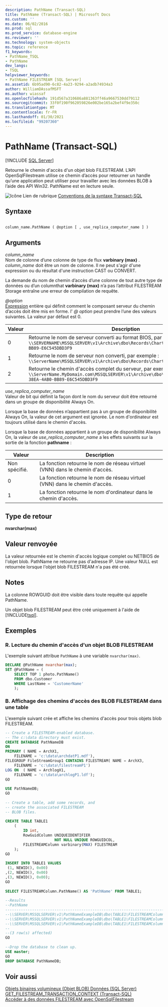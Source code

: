 ```yaml
---
description: PathName (Transact-SQL)
title: PathName (Transact-SQL) | Microsoft Docs
ms.custom: ''
ms.date: 06/02/2016
ms.prod: sql
ms.prod_service: database-engine
ms.reviewer: ''
ms.technology: system-objects
ms.topic: reference
f1_keywords:
- PathName_TSQL
- PathName
dev_langs:
- TSQL
helpviewer_keywords:
- PathName FILESTREAM [SQL Server]
ms.assetid: 6b95ad90-6c82-4a23-9294-a2adb74934a3
author: WilliamDAssafMSFT
ms.author: wiassaf
ms.openlocfilehash: 191d567a310686a881363ff46a9667530dd79112
ms.sourcegitcommit: 33f0f190f962059826e002be165a2bef4f9e350c
ms.translationtype: MT
ms.contentlocale: fr-FR
ms.lasthandoff: 01/30/2021
ms.locfileid: "99207360"
---
```

# <a name="pathname-transact-sql"></a>PathName (Transact-SQL)
[!INCLUDE [SQL Server](../../includes/applies-to-version/sqlserver.md)]

  Retourne le chemin d'accès d'un objet blob FILESTREAM. L’API OpenSqlFilestream utilise ce chemin d’accès pour retourner un handle qu’une application peut utiliser pour travailler avec les données BLOB à l’aide des API Win32. PathName est en lecture seule.  
  
 ![Icône Lien de rubrique](../../database-engine/configure-windows/media/topic-link.gif "Icône du lien de rubrique") [Conventions de la syntaxe Transact-SQL](../../t-sql/language-elements/transact-sql-syntax-conventions-transact-sql.md)  
  
## <a name="syntax"></a>Syntaxe  
  
```  
  
column_name.PathName ( @option [ , use_replica_computer_name ] )  
```  
  
## <a name="arguments"></a>Arguments  
 *column_name*  
 Nom de colonne d’une colonne de type de flux **varbinary (max)** . *column_name* doit être un nom de colonne. Il ne peut s'agir d'une expression ou du résultat d'une instruction CAST ou CONVERT.  
  
 La demande du nom de chemin d’accès d’une colonne de tout autre type de données ou d’un columnthat **varbinary (max)** n’a pas l’attribut FILESTREAM Storage entraîne une erreur de compilation de requête.  
  
 *\@option*  
 [Expression](../../t-sql/language-elements/expressions-transact-sql.md) entière qui définit comment le composant serveur du chemin d’accès doit être mis en forme. l' *\@ option* peut prendre l’une des valeurs suivantes. La valeur par défaut est 0.  
  
|Valeur|Description|  
|-----------|-----------------|  
|0|Retourne le nom de serveur converti au format BIOS, par exemple : `\\SERVERNAME\MSSQLSERVER\v1\Archive\dbo\Records\Chart\A73F19F7-38EA-4AB0-BB89-E6C545DBD3F9`|  
|1|Retourne le nom de serveur non converti, par exemple : `\\ServerName\MSSQLSERVER\v1\Archive\dbo\Records\Chart\A73F1`|  
|2|Retourne le chemin d'accès complet du serveur, par exemple : `\\ServerName.MyDomain.com\MSSQLSERVER\v1\Archive\dbo\Records\Chart\A73F19F7-38EA-4AB0-BB89-E6C545DBD3F9`|  
  
 *use_replica_computer_name*  
 Valeur de bit qui définit la façon dont le nom du serveur doit être retourné dans un groupe de disponibilité Always On.  
  
 Lorsque la base de données n’appartient pas à un groupe de disponibilité Always On, la valeur de cet argument est ignorée. Le nom d'ordinateur est toujours utilisé dans le chemin d'accès.  
  
 Lorsque la base de données appartient à un groupe de disponibilité Always On, la valeur de *use_replica_computer_name* a les effets suivants sur la sortie de la fonction **pathname** :  
  
|Valeur|Description|  
|-----------|-----------------|  
|Non spécifié.|La fonction retourne le nom de réseau virtuel (VNN) dans le chemin d'accès.|  
|0|La fonction retourne le nom de réseau virtuel (VNN) dans le chemin d'accès.|  
|1|La fonction retourne le nom d'ordinateur dans le chemin d'accès.|  
  
## <a name="return-type"></a>Type de retour  
 **nvarchar(max)**  
  
## <a name="return-value"></a>Valeur renvoyée  
 La valeur retournée est le chemin d'accès logique complet ou NETBIOS de l'objet blob. PathName ne retourne pas d'adresse IP. Une valeur NULL est retournée lorsque l'objet blob FILESTREAM n'a pas été créé.  
  
## <a name="remarks"></a>Notes  
 La colonne ROWGUID doit être visible dans toute requête qui appelle PathName.  
  
 Un objet blob FILESTREAM peut être créé uniquement à l'aide de [!INCLUDE[tsql](../../includes/tsql-md.md)].  
  
## <a name="examples"></a>Exemples  
  
### <a name="a-reading-the-path-for-a-filestream-blob"></a>R. Lecture du chemin d'accès d'un objet BLOB FILESTREAM  
 L'exemple suivant attribue `PathName` à une variable `nvarchar(max)`.  
  
```sql  
DECLARE @PathName nvarchar(max);  
SET @PathName = (  
    SELECT TOP 1 photo.PathName()  
    FROM dbo.Customer  
    WHERE LastName = 'CustomerName'  
    );  
```  
  
### <a name="b-displaying-the-paths-for-filestream-blobs-in-a-table"></a>B. Affichage des chemins d'accès des BLOB FILESTREAM dans une table  
 L'exemple suivant crée et affiche les chemins d'accès pour trois objets blob FILESTREAM.  
  
```sql  
-- Create a FILESTREAM-enabled database.  
-- The c:\data directory must exist.  
CREATE DATABASE PathNameDB  
ON  
PRIMARY ( NAME = ArchX1,  
    FILENAME = 'c:\data\archdatP1.mdf'),  
FILEGROUP FileStreamGroup1 CONTAINS FILESTREAM( NAME = ArchX3,  
    FILENAME = 'c:\data\filestreamP1')  
LOG ON  ( NAME = ArchlogX1,  
    FILENAME = 'c:\data\archlogP1.ldf');  
GO  
  
USE PathNameDB;  
GO  
  
-- Create a table, add some records, and  
-- create the associated FILESTREAM  
-- BLOB files.  
  
CREATE TABLE TABLE1  
    (  
        ID int,  
        RowGuidColumn UNIQUEIDENTIFIER  
                      NOT NULL UNIQUE ROWGUIDCOL,  
        FILESTREAMColumn varbinary(MAX) FILESTREAM  
    );  
GO  
  
INSERT INTO TABLE1 VALUES  
 (1, NEWID(), 0x00)  
,(2, NEWID(), 0x00)  
,(3, NEWID(), 0x00);  
GO  
  
SELECT FILESTREAMColumn.PathName() AS 'PathName' FROM TABLE1;  
  
--Results  
--PathName  
------------------------------------------------------------------------------------------------------------  
--\\SERVER\MSSQLSERVER\v1\PathNameExampleDB\dbo\TABLE1\FILESTREAMColumn\DD67C792-916E-4A76-8C8A-4A85DC5DB908  
--\\SERVER\MSSQLSERVER\v1\PathNameExampleDB\dbo\TABLE1\FILESTREAMColumn\2907122B-2560-4CB9-86DC-FBE7ABA1843B  
--\\SERVER\MSSQLSERVER\v1\PathNameExampleDB\dbo\TABLE1\FILESTREAMColumn\922BE0E0-CAB9-4403-90BF-945BD258E4BC  
--  
--(3 row(s) affected)  
GO  
  
--Drop the database to clean up.  
USE master;  
GO  
DROP DATABASE PathNameDB;  
```  
  
## <a name="see-also"></a>Voir aussi  
 [Objets binaires volumineux &#40;Objet BLOB&#41; Données &#40;SQL Server&#41;](../../relational-databases/blob/binary-large-object-blob-data-sql-server.md)   
 [GET_FILESTREAM_TRANSACTION_CONTEXT &#40;Transact-SQL&#41;](../../t-sql/functions/get-filestream-transaction-context-transact-sql.md)   
 [Accéder à des données FILESTREAM avec OpenSqlFilestream](../../relational-databases/blob/access-filestream-data-with-opensqlfilestream.md)  
  
  
